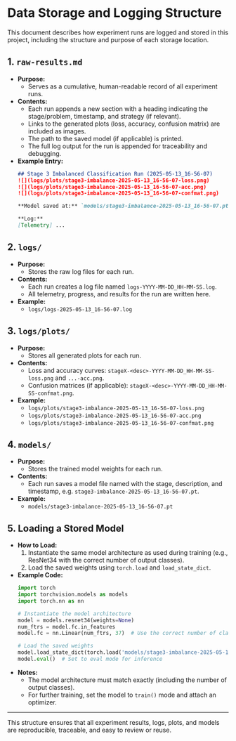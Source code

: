 # Data Storage and Logging Structure

This document describes how experiment runs are logged and stored in this project, including the structure and purpose of each storage location.

## 1. `raw-results.md`
- **Purpose:**
  - Serves as a cumulative, human-readable record of all experiment runs.
- **Contents:**
  - Each run appends a new section with a heading indicating the stage/problem, timestamp, and strategy (if relevant).
  - Links to the generated plots (loss, accuracy, confusion matrix) are included as images.
  - The path to the saved model (if applicable) is printed.
  - The full log output for the run is appended for traceability and debugging.
- **Example Entry:**
  ```markdown
  ## Stage 3 Imbalanced Classification Run (2025-05-13_16-56-07)
  ![](logs/plots/stage3-imbalance-2025-05-13_16-56-07-loss.png)
  ![](logs/plots/stage3-imbalance-2025-05-13_16-56-07-acc.png)
  ![](logs/plots/stage3-imbalance-2025-05-13_16-56-07-confmat.png)
  
  **Model saved at:** `models/stage3-imbalance-2025-05-13_16-56-07.pt`
  
  **Log:**
  [Telemetry] ...
  ```

## 2. `logs/`
- **Purpose:**
  - Stores the raw log files for each run.
- **Contents:**
  - Each run creates a log file named `logs-YYYY-MM-DD_HH-MM-SS.log`.
  - All telemetry, progress, and results for the run are written here.
- **Example:**
  - `logs/logs-2025-05-13_16-56-07.log`

## 3. `logs/plots/`
- **Purpose:**
  - Stores all generated plots for each run.
- **Contents:**
  - Loss and accuracy curves: `stageX-<desc>-YYYY-MM-DD_HH-MM-SS-loss.png` and `...-acc.png`.
  - Confusion matrices (if applicable): `stageX-<desc>-YYYY-MM-DD_HH-MM-SS-confmat.png`.
- **Example:**
  - `logs/plots/stage3-imbalance-2025-05-13_16-56-07-loss.png`
  - `logs/plots/stage3-imbalance-2025-05-13_16-56-07-acc.png`
  - `logs/plots/stage3-imbalance-2025-05-13_16-56-07-confmat.png`

## 4. `models/`
- **Purpose:**
  - Stores the trained model weights for each run.
- **Contents:**
  - Each run saves a model file named with the stage, description, and timestamp, e.g. `stage3-imbalance-2025-05-13_16-56-07.pt`.
- **Example:**
  - `models/stage3-imbalance-2025-05-13_16-56-07.pt`

## 5. Loading a Stored Model
- **How to Load:**
  1. Instantiate the same model architecture as used during training (e.g., ResNet34 with the correct number of output classes).
  2. Load the saved weights using `torch.load` and `load_state_dict`.
- **Example Code:**
  ```python
  import torch
  import torchvision.models as models
  import torch.nn as nn

  # Instantiate the model architecture
  model = models.resnet34(weights=None)
  num_ftrs = model.fc.in_features
  model.fc = nn.Linear(num_ftrs, 37)  # Use the correct number of classes

  # Load the saved weights
  model.load_state_dict(torch.load('models/stage3-imbalance-2025-05-13_16-56-07.pt', map_location='cpu'))
  model.eval()  # Set to eval mode for inference
  ```
- **Notes:**
  - The model architecture must match exactly (including the number of output classes).
  - For further training, set the model to `train()` mode and attach an optimizer.

---
This structure ensures that all experiment results, logs, plots, and models are reproducible, traceable, and easy to review or reuse.
